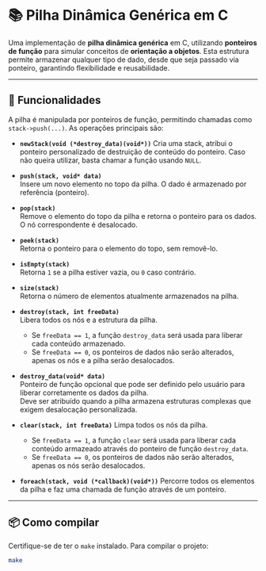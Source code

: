 # 📚 Pilha Dinâmica Genérica em C

Uma implementação de **pilha dinâmica genérica** em C, utilizando **ponteiros de função** para simular conceitos de **orientação a objetos**. Esta estrutura permite armazenar qualquer tipo de dado, desde que seja passado via ponteiro, garantindo flexibilidade e reusabilidade.

---

## 🚀 Funcionalidades

A pilha é manipulada por ponteiros de função, permitindo chamadas como `stack->push(...)`. As operações principais são:

- **`newStack(void (*destroy_data)(void*))`**
  Cria uma stack, atribui o ponteiro personalizado de destruição de conteúdo do ponteiro.
  Caso não queira utilizar, basta chamar a função usando `NULL`.

- **`push(stack, void* data)`**  
  Insere um novo elemento no topo da pilha. O dado é armazenado por referência (ponteiro).

- **`pop(stack)`**  
  Remove o elemento do topo da pilha e retorna o ponteiro para os dados. O nó correspondente é desalocado.

- **`peek(stack)`**  
  Retorna o ponteiro para o elemento do topo, sem removê-lo.

- **`isEmpty(stack)`**  
  Retorna `1` se a pilha estiver vazia, ou `0` caso contrário.

- **`size(stack)`**  
  Retorna o número de elementos atualmente armazenados na pilha.

- **`destroy(stack, int freeData)`**  
  Libera todos os nós e a estrutura da pilha.  
  - Se `freeData == 1`, a função `destroy_data` será usada para liberar cada conteúdo armazenado.  
  - Se `freeData == 0`, os ponteiros de dados não serão alterados, apenas os nós e a pilha serão desalocados.

- **`destroy_data(void* data)`**  
  Ponteiro de função opcional que pode ser definido pelo usuário para liberar corretamente os dados da pilha.  
  Deve ser atribuído quando a pilha armazena estruturas complexas que exigem desalocação personalizada.

- **`clear(stack, int freeData)`**
  Limpa todos os nós da pilha.
  - Se `freeData == 1`, a função `clear` será usada para liberar cada conteúdo armazeado através do ponteiro de função `destroy_data`.
  - Se `freeData == 0`, os ponteiros de dados não serão alterados, apenas os nós serão desalocados.

- **`foreach(stack, void (*callback)(void*))`**
  Percorre todos os elementos da pilha e faz uma chamada de função através de um ponteiro.

---

## 📦 Como compilar

Certifique-se de ter o `make` instalado. Para compilar o projeto:

```bash
make

